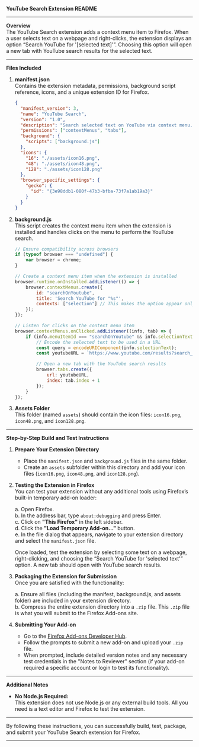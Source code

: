 
**YouTube Search Extension README**

---

**Overview**  
The YouTube Search extension adds a context menu item to Firefox. When a user selects text on a webpage and right-clicks, the extension displays an option “Search YouTube for '[selected text]'”. Choosing this option will open a new tab with YouTube search results for the selected text.

---

**Files Included**

1. **manifest.json**  
   Contains the extension metadata, permissions, background script reference, icons, and a unique extension ID for Firefox.

   ```json
   {
     "manifest_version": 3,
     "name": "YouTube Search",
     "version": "1.0",
     "description": "Search selected text on YouTube via context menu.",
     "permissions": ["contextMenus", "tabs"],
     "background": {
       "scripts": ["background.js"]
     },
     "icons": {
       "16": "./assets/icon16.png",
       "48": "./assets/icon48.png",
       "128": "./assets/icon128.png"
     },
     "browser_specific_settings": {
       "gecko": {
         "id": "{3e98ddb1-080f-47b3-bfba-73f7a1ab19a3}"
       }
     }
   }
   ```

2. **background.js**  
   This script creates the context menu item when the extension is installed and handles clicks on the menu to perform the YouTube search.

   ```javascript
   // Ensure compatibility across browsers
   if (typeof browser === "undefined") {
       var browser = chrome;
   }
   
   // Create a context menu item when the extension is installed
   browser.runtime.onInstalled.addListener(() => {
       browser.contextMenus.create({
           id: "searchOnYoutube",
           title: 'Search YouTube for "%s"',
           contexts: ["selection"] // This makes the option appear only when text is selected
       });
   });
   
   // Listen for clicks on the context menu item
   browser.contextMenus.onClicked.addListener((info, tab) => {
       if (info.menuItemId === "searchOnYoutube" && info.selectionText) {
           // Encode the selected text to be used in a URL
           const query = encodeURIComponent(info.selectionText);
           const youtubeURL = `https://www.youtube.com/results?search_query=${query}`;
   
           // Open a new tab with the YouTube search results
           browser.tabs.create({
               url: youtubeURL,
               index: tab.index + 1
           });
       }
   });
   ```

3. **Assets Folder**  
   This folder (named `assets`) should contain the icon files: `icon16.png`, `icon48.png`, and `icon128.png`.

---

**Step-by-Step Build and Test Instructions**

1. **Prepare Your Extension Directory**  
   - Place the `manifest.json` and `background.js` files in the same folder.
   - Create an `assets` subfolder within this directory and add your icon files (`icon16.png`, `icon48.png`, and `icon128.png`).

2. **Testing the Extension in Firefox**  
   You can test your extension without any additional tools using Firefox’s built-in temporary add-on loader:
   
   a. Open Firefox.  
   b. In the address bar, type `about:debugging` and press Enter.  
   c. Click on **"This Firefox"** in the left sidebar.  
   d. Click the **"Load Temporary Add-on…"** button.  
   e. In the file dialog that appears, navigate to your extension directory and select the `manifest.json` file.

   Once loaded, test the extension by selecting some text on a webpage, right-clicking, and choosing the “Search YouTube for 'selected text'” option. A new tab should open with YouTube search results.

3. **Packaging the Extension for Submission**  
   Once you are satisfied with the functionality:
   
   a. Ensure all files (including the manifest, background.js, and assets folder) are included in your extension directory.  
   b. Compress the entire extension directory into a `.zip` file. This `.zip` file is what you will submit to the Firefox Add-ons site.

4. **Submitting Your Add-on**  
   - Go to the [Firefox Add-ons Developer Hub](https://addons.mozilla.org/en-US/developers/).  
   - Follow the prompts to submit a new add-on and upload your `.zip` file.  
   - When prompted, include detailed version notes and any necessary test credentials in the "Notes to Reviewer" section (if your add-on required a specific account or login to test its functionality).

---

**Additional Notes**

- **No Node.js Required:**  
  This extension does not use Node.js or any external build tools. All you need is a text editor and Firefox to test the extension.

 

---

By following these instructions, you can successfully build, test, package, and submit your YouTube Search extension for Firefox.

---